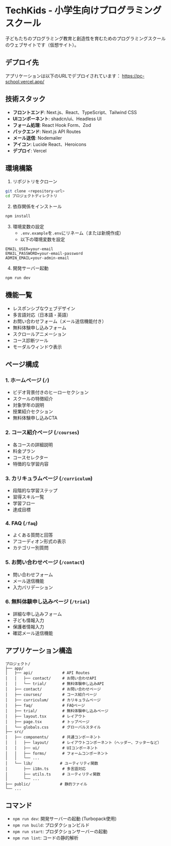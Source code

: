 # TechKids - 小学生向けプログラミングスクール

子どもたちのプログラミング教育と創造性を育むためのプログラミングスクールのウェブサイトです（仮想サイト）。

## デプロイ先

アプリケーションは以下のURLでデプロイされています：
https://pc-school.vercel.app/

## 技術スタック

- **フロントエンド**: Next.js、React、TypeScript、Tailwind CSS
- **UIコンポーネント**: shadcn/ui、Headless UI
- **フォーム処理**: React Hook Form、Zod
- **バックエンド**: Next.js API Routes
- **メール送信**: Nodemailer
- **アイコン**: Lucide React、Heroicons
- **デプロイ**: Vercel

## 環境構築

1. リポジトリをクローン
```bash
git clone <repository-url>
cd プロジェクトディレクトリ
```

2. 依存関係をインストール
```bash
npm install
```

3. 環境変数の設定
   - `.env.example`を`.env`にリネーム（または新規作成）
   - 以下の環境変数を設定
```
EMAIL_USER=your-email
EMAIL_PASSWORD=your-email-password
ADMIN_EMAIL=your-admin-email
```

4. 開発サーバー起動
```bash
npm run dev
```

## 機能一覧

- レスポンシブなウェブデザイン
- 多言語対応（日本語・英語）
- お問い合わせフォーム（メール送信機能付き）
- 無料体験申し込みフォーム
- スクロールアニメーション
- コース診断ツール
- モーダルウィンドウ表示

## ページ構成

### 1. ホームページ (`/`)
- ビデオ背景付きのヒーローセクション
- スクールの特徴紹介
- 対象学年の説明
- 授業紹介セクション
- 無料体験申し込みCTA

### 2. コース紹介ページ (`/courses`)
- 各コースの詳細説明
- 料金プラン
- コースセレクター
- 特徴的な学習内容

### 3. カリキュラムページ (`/curriculum`)
- 段階的な学習ステップ
- 習得スキル一覧
- 学習フロー
- 達成目標

### 4. FAQ (`/faq`)
- よくある質問と回答
- アコーディオン形式の表示
- カテゴリー別質問

### 5. お問い合わせページ (`/contact`)
- 問い合わせフォーム
- メール送信機能
- 入力バリデーション

### 6. 無料体験申し込みページ (`/trial`)
- 詳細な申し込みフォーム
- 子ども情報入力
- 保護者情報入力
- 確認メール送信機能

## アプリケーション構造

```
プロジェクト/
├── app/
│   ├── api/             # API Routes
│   │   ├── contact/     # お問い合わせAPI
│   │   └── trial/       # 無料体験申し込みAPI
│   ├── contact/         # お問い合わせページ
│   ├── courses/         # コース紹介ページ
│   ├── curriculum/      # カリキュラムページ
│   ├── faq/             # FAQページ
│   ├── trial/           # 無料体験申し込みページ
│   ├── layout.tsx       # レイアウト
│   ├── page.tsx         # トップページ
│   └── globals.css      # グローバルスタイル
├── src/
│   ├── components/      # 共通コンポーネント
│   │   ├── layout/      # レイアウトコンポーネント（ヘッダー、フッターなど）
│   │   ├── ui/          # UIコンポーネント
│   │   ├── forms/       # フォームコンポーネント
│   │   └── ...
│   └── lib/            # ユーティリティ関数
│       ├── i18n.ts      # 多言語対応
│       ├── utils.ts     # ユーティリティ関数
│       └── ...
├── public/             # 静的ファイル
└── ...
```

## コマンド

- `npm run dev`: 開発サーバーの起動 (Turbopack使用)
- `npm run build`: プロダクションビルド
- `npm run start`: プロダクションサーバーの起動
- `npm run lint`: コードの静的解析

